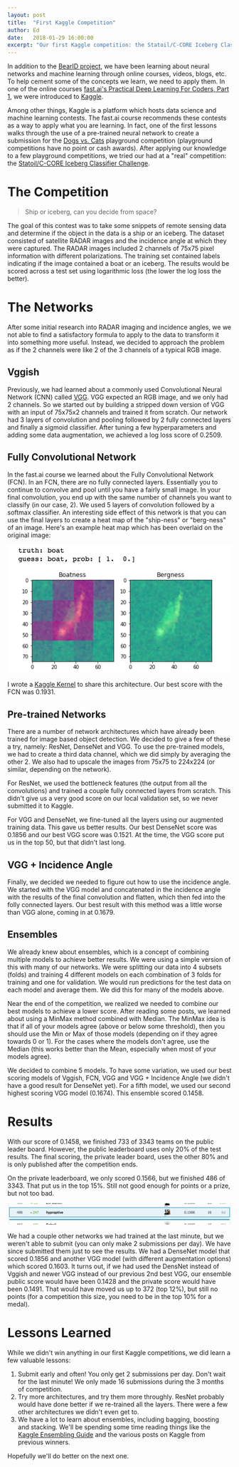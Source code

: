 ```yaml
---
layout: post
title:  "First Kaggle Competition"
author: Ed
date:   2018-01-29 16:00:00
excerpt: "Our first Kaggle competition: the Statoil/C-CORE Iceberg Classifier Challenge. Our experiences and lessons learned"
---
```

In addition to the [BearID project](/bearid-project/), we have been learning about neural networks and machine learning through online courses, videos, blogs, etc. To help cement some of the concepts we learn, we need to apply them. In one of the online courses [fast.ai's Practical Deep Learning For Coders, Part 1](http://course.fast.ai/), we were introduced to [Kaggle](https://www.kaggle.com/).

Among other things, Kaggle is a platform which hosts data science and machine learning contests. The fast.ai course recommends these contests as a way to apply what you are learning. In fact, one of the first lessons walks through the use of a pre-trained neural network to create a submission for the [Dogs vs. Cats](https://www.kaggle.com/c/dogs-vs-cats-redux-kernels-edition) playground competition (playground competitions have no point or cash awards). After applying our knowledge to a few playground competitions, we tried our had at a "real" competition: the [Statoil/C-CORE Iceberg Classifier Challenge](https://www.kaggle.com/c/statoil-iceberg-classifier-challenge).

# The Competition

> Ship or iceberg, can you decide from space?

The goal of this contest was to take some snippets of remote sensing data and determine if the object in the data is a ship or an iceberg. The dataset consisted of satellite RADAR images and the incidence angle at which they were captured. The RADAR images included 2 channels of 75x75 pixel information with different polarizations. The training set contained labels indicating if the image contained a boat or an iceberg. The results would be scored across a test set using logarithmic loss (the lower the log loss the better).

# The Networks

After some initial research into RADAR imaging and incidence angles, we we not able to find a satisfactory formula to apply to the data to transform it into something more useful. Instead, we decided to approach the problem as if the 2 channels were like 2 of the 3 channels of a typical RGB image.

## Vggish

Previously, we had learned about a commonly used Convolutional Neural Network (CNN) called [VGG](http://www.robots.ox.ac.uk/~vgg/research/very_deep/). VGG expected an RGB image, and we only had 2 channels. So we started out by building a stripped down version of VGG with an input of 75x75x2 channels and trained it from scratch. Our network had 3 layers of convolution and pooling followed by 2 fully connected layers and finally a sigmoid classifier. After tuning a few hyperparameters and adding some data augmentation, we achieved a log loss score of 0.2509.

## Fully Convolutional Network

In the fast.ai course we learned about the Fully Convolutional Network (FCN). In an FCN, there are no fully connected layers. Essentially you to continue to convolve and pool until you have a fairly small image. In your final convolution, you end up with the same number of channels you want to classify (in our case, 2). We used 5 layers of convolution followed by a softmax classifier. An interesting side effect of this network is that you can use the final layers to create a heat map of the "ship-ness" or "berg-ness" of an image. Here's an example heat map which has been overlaid on the original image:

![FCN Heatmap](/assets/first-kaggle-competition/iceberg-fcn-heatmap.png)

I wrote a [Kaggle Kernel](https://www.kaggle.com/bluevalhalla/fully-convolutional-network-lb-0-193) to share this architecture. Our best score with the FCN was 0.1931.

## Pre-trained Networks

There are a number of network architectures which have already been trained for image based object detection. We decided to give a few of these a try, namely: ResNet, DenseNet and VGG. To use the pre-trained models, we had to create a third data channel, which we did simply by averaging the other 2. We also had to upscale the images from 75x75 to 224x224 (or similar, depending on the network).

For ResNet, we used the bottleneck features (the output from all the convolutions) and trained a couple fully connected layers from scratch. This didn't give us a very good score on our local validation set, so we never submitted it to Kaggle.

For VGG and DenseNet, we fine-tuned all the layers using our augmented training data. This gave us better results. Our best DenseNet score was 0.1856 and our best VGG score was 0.1521. At the time, the VGG score put us in the top 50, but that didn't last long.

## VGG + Incidence Angle

Finally, we decided we needed to figure out how to use the incidence angle. We started with the VGG model and concatenated in the incidence angle with the results of the final convolution and flatten, which then fed into the folly connected layers. Our best result with this method was a little worse than VGG alone, coming in at 0.1679.

## Ensembles

We already knew about ensembles, which is a concept of combining multiple models to achieve better results. We were using a simple version of this with many of our networks. We were splitting our data into 4 subsets (folds) and training 4 different models on each combination of 3 folds for training and one for validation. We would run predictions for the test data on each model and average them. We did this for many of the models above.

Near the end of the competition, we realized we needed to combine our best models to achieve a lower score. After reading some posts, we learned about using a MinMax method combined with Median. The MinMax idea is that if all of your models agree (above or below some threshold), then you should use the Min or Max of those models (depending on if they agree towards 0 or 1). For the cases where the models don't agree, use the Median (this works better than the Mean, especially when most of your models agree).

We decided to combine 5 models. To have some variation, we used our best scoring models of Vggish, FCN, VGG and VGG + Incidence Angle (we didn't have a good result for DenseNet yet). For a fifth model, we used our second highest scoring VGG model (0.1674). This ensemble scored 0.1458.

# Results

With our score of 0.1458, we finished 733 of 3343 teams on the public leader board. However, the public leaderboard uses only 20% of the test results. The final scoring, the private leader board, uses the other 80% and is only published after the competition ends.

On the private leaderboard, we only scored 0.1566, but we finished 486 of 3343. That put us in the top 15%. Still not good enough for points or a prize, but not too bad.

![Leaderboard](/assets/first-kaggle-competition/iceberg-leaderboard.png)

We had a couple other networks we had trained at the last minute, but we weren't able to submit (you can only make 2 submissions per day). We have since submitted them just to see the results. We had a DenseNet model that scored 0.1856 and another VGG model (with different augmentation options) which scored 0.1603. It turns out, if we had used the DensNet instead of Vggish and newer VGG instead of our previous 2nd best VGG, our ensemble public score would have been 0.1428 and the private score would have been 0.1491. That would have moved us up to 372 (top 12%), but still no points (for a competition this size, you need to be in the top 10% for a medal).

# Lessons Learned

While we didn't win anything in our first Kaggle competitions, we did learn a few valuable lessons:

1. Submit early and often! You only get 2 submissions per day. Don't wait for the last minute! We only made 16 submissions during the 3 months of competition.
2. Try more architectures, and try them more throughly. ResNet probably would have done better if we re-trained all the layers. There were a few other architectures we didn't even get to.
3. We have a lot to learn about ensembles, including bagging, boosting and stacking. We'll be spending some time reading things like the [Kaggle Ensembling Guide](https://mlwave.com/kaggle-ensembling-guide/) and the various posts on Kaggle from previous winners.

Hopefully we'll do better on the next one.
